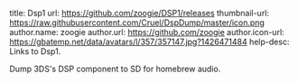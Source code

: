 title: Dsp1
url: https://github.com/zoogie/DSP1/releases
thumbnail-url: https://raw.githubusercontent.com/Cruel/DspDump/master/icon.png
author.name: zoogie
author.url: https://github.com/zoogie
author.icon-url: https://gbatemp.net/data/avatars/l/357/357147.jpg?1426471484
help-desc: Links to Dsp1.

Dump 3DS's DSP component to SD for homebrew audio.
